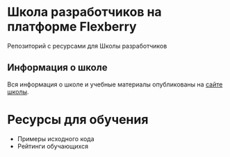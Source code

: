 # Школа разработчиков на платформе Flexberry
Репозиторий с ресурсами для Школы разработчиков

## Информация о школе
Вся информация о школе и учебные материалы опубликованы на [сайте школы](https://flexberry.github.io/ru/tds_landing-page.html).

# Ресурсы для обучения
* Примеры исходного кода
* Рейтинги обучающихся
